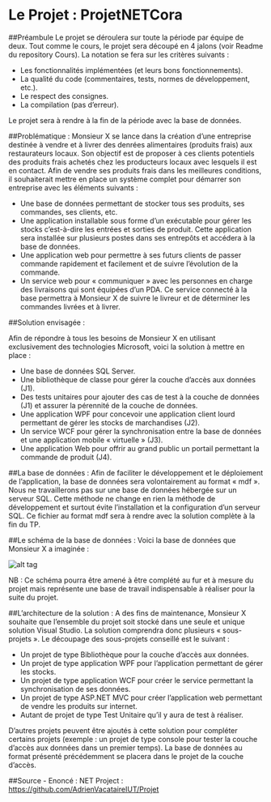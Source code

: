 # Le Projet : ProjetNETCora

##Préambule
Le projet se déroulera sur toute la période par équipe de deux. Tout comme le cours, le projet sera découpé en 4 jalons (voir Readme du repository Cours).
La notation se fera sur les critères suivants :

<ul>
<li>Les fonctionnalités implémentées (et leurs bons fonctionnements).</li>
<li>La qualité du code (commentaires, tests, normes de développement, etc.).</li>
<li>Le respect des consignes.</li>
<li>La compilation (pas d’erreur).</li>
</ul>

Le projet sera à rendre à la fin de la période avec la base de données.

##Problématique : 
Monsieur X se lance dans la création d’une entreprise destinée à vendre et à livrer des denrées alimentaires (produits frais) aux restaurateurs locaux. Son objectif est de proposer à ces clients potentiels des produits frais achetés chez les producteurs locaux avec lesquels il est en contact. Afin de vendre ses produits frais dans les meilleures conditions, il  souhaiterait mettre en place un système complet pour démarrer son entreprise avec les éléments suivants :
<ul>
<li>Une base de données permettant de stocker tous ses produits, ses commandes, ses clients, etc.</li>
<li>Une application installable sous forme d’un exécutable pour gérer les stocks c’est-à-dire les entrées et sorties de produit. Cette application sera installée sur plusieurs postes dans ses entrepôts et accédera à la base de données.</li>
<li>Une application web pour permettre à ses futurs clients de passer commande rapidement et facilement et de suivre l’évolution de la commande.</li>
<li>Un service web pour « communiquer » avec les personnes en charge des livraisons qui sont équipées d’un PDA. Ce service connecté à la base permettra à Monsieur X de suivre le livreur et de déterminer les commandes livrées et à livrer.</li>
</ul>

##Solution envisagée :

Afin de répondre à tous les besoins de Monsieur X en utilisant exclusivement des technologies Microsoft, voici la solution à mettre en place :
<ul>
<li>Une base de données SQL Server.</li>
<li>Une bibliothèque de classe pour gérer la couche d’accès aux données (J1).</li>
<li>Des tests unitaires pour ajouter des cas de test à la couche de données (J1) et assurer la pérennité de la couche de données.</li>
<li>Une application WPF pour concevoir une application client lourd permettant de gérer les stocks de marchandises (J2).</li>
<li>Un service WCF pour gérer la synchronisation entre la base de données et une application mobile « virtuelle » (J3).</li>
<li>Une application Web pour offrir au grand public un portail permettant la commande de produit (J4).</li>
</ul>

##La base de données :
Afin de faciliter le développement et le déploiement de l’application, la base de données sera volontairement au format « mdf ». Nous ne travaillerons pas sur une base de données hébergée sur un serveur SQL. Cette méthode ne change en rien la méthode de développement et surtout évite l’installation et la configuration d’un serveur SQL. Ce fichier au format mdf sera à rendre avec la solution complète à la fin du TP.


##Le schéma de la base de données :
Voici la base de données que Monsieur X a imaginée :

![alt tag](https://coursdotnetiut.files.wordpress.com/2016/05/bdd.png)

NB : Ce schéma pourra être amené à être complété au fur et à mesure du projet mais représente une base de travail indispensable à réaliser pour la suite du projet.

##L’architecture de la solution :
A des fins de maintenance, Monsieur X souhaite que l’ensemble du projet soit stocké dans une seule et unique solution Visual Studio. La solution comprendra donc plusieurs « sous-projets ». Le découpage des sous-projets conseillé est le suivant :
<ul>
<li>Un projet de type Bibliothèque pour la couche d’accès aux données.</li>
<li>Un projet de type application WPF pour l’application permettant de gérer les stocks.</li>
<li>Un projet de type application WCF pour créer le service permettant la synchronisation de ses données.</li>
<li>Un projet de type ASP.NET MVC pour créer l’application web permettant de vendre les produits sur internet.</li>
<li>Autant de projet de type Test Unitaire qu’il y aura de test à réaliser.</li>
</ul>

D’autres projets peuvent être ajoutés à cette solution pour compléter certains projets (exemple : un projet de type console pour tester la couche d’accès aux données dans un premier temps). La base de données au format présenté précédemment se placera dans le projet de la couche d’accès.

##Source - Enoncé :
NET Project : https://github.com/AdrienVacataireIUT/Projet
